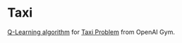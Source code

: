 # Taxi

[Q-Learning algorithm](https://en.wikipedia.org/wiki/Q-learning) for [Taxi Problem](https://gym.openai.com/envs/Taxi-v3/) from OpenAI Gym.
